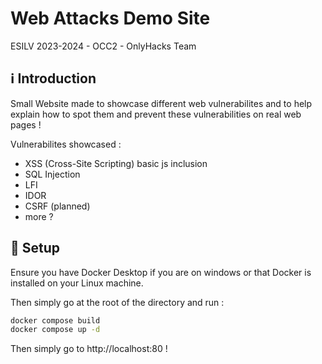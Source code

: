 # Web Attacks Demo Site
ESILV 2023-2024 - OCC2 - OnlyHacks Team

## :information_source: Introduction

Small Website made to showcase different web vulnerabilites and to help explain how to spot them and prevent these vulnerabilities on real web pages !

Vulnerabilites showcased :
- XSS (Cross-Site Scripting) basic js inclusion
- SQL Injection
- LFI
- IDOR
- CSRF (planned)
- more ?

## :wrench: Setup

Ensure you have Docker Desktop if you are on windows or that Docker is installed on your Linux machine.

Then simply go at the root of the directory and run :

```sh
docker compose build
docker compose up -d
```
Then simply go to http://localhost:80 !
